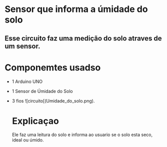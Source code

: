 # Sensor que informa a úmidade do solo
## Esse circuito faz uma medição do solo atraves de um sensor.

# Componemtes usadso
- 1 Arduino UNO
- 1 Sensor de Úmidade do Solo
- 3 fios
![circuito[(Umidade_do_solo.png).

  # Explicaçao
  Ele faz uma leitura do solo e informa ao usuario se o solo esta seco, ideal ou úmido.
